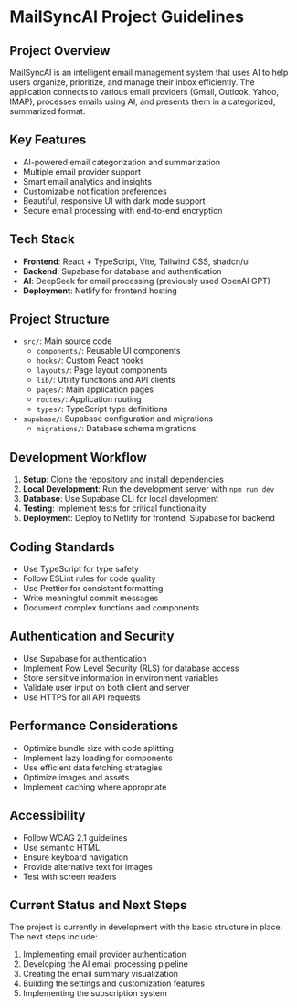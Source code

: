 # MailSyncAI Project Guidelines

## Project Overview

MailSyncAI is an intelligent email management system that uses AI to help users organize, prioritize, and manage their inbox efficiently. The application connects to various email providers (Gmail, Outlook, Yahoo, IMAP), processes emails using AI, and presents them in a categorized, summarized format.

## Key Features

- AI-powered email categorization and summarization
- Multiple email provider support
- Smart email analytics and insights
- Customizable notification preferences
- Beautiful, responsive UI with dark mode support
- Secure email processing with end-to-end encryption

## Tech Stack

- **Frontend**: React + TypeScript, Vite, Tailwind CSS, shadcn/ui
- **Backend**: Supabase for database and authentication
- **AI**: DeepSeek for email processing (previously used OpenAI GPT)
- **Deployment**: Netlify for frontend hosting

## Project Structure

- `src/`: Main source code
  - `components/`: Reusable UI components
  - `hooks/`: Custom React hooks
  - `layouts/`: Page layout components
  - `lib/`: Utility functions and API clients
  - `pages/`: Main application pages
  - `routes/`: Application routing
  - `types/`: TypeScript type definitions
- `supabase/`: Supabase configuration and migrations
  - `migrations/`: Database schema migrations

## Development Workflow

1. **Setup**: Clone the repository and install dependencies
2. **Local Development**: Run the development server with `npm run dev`
3. **Database**: Use Supabase CLI for local development
4. **Testing**: Implement tests for critical functionality
5. **Deployment**: Deploy to Netlify for frontend, Supabase for backend

## Coding Standards

- Use TypeScript for type safety
- Follow ESLint rules for code quality
- Use Prettier for consistent formatting
- Write meaningful commit messages
- Document complex functions and components

## Authentication and Security

- Use Supabase for authentication
- Implement Row Level Security (RLS) for database access
- Store sensitive information in environment variables
- Validate user input on both client and server
- Use HTTPS for all API requests

## Performance Considerations

- Optimize bundle size with code splitting
- Implement lazy loading for components
- Use efficient data fetching strategies
- Optimize images and assets
- Implement caching where appropriate

## Accessibility

- Follow WCAG 2.1 guidelines
- Use semantic HTML
- Ensure keyboard navigation
- Provide alternative text for images
- Test with screen readers

## Current Status and Next Steps

The project is currently in development with the basic structure in place. The next steps include:
1. Implementing email provider authentication
2. Developing the AI email processing pipeline
3. Creating the email summary visualization
4. Building the settings and customization features
5. Implementing the subscription system 